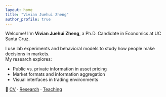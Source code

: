 ```yaml
---
layout: home
title: "Vivian Juehui Zheng"
author_profile: true
---
```


Welcome! I'm **Vivian Juehui Zheng**, a Ph.D. Candidate in Economics at UC Santa Cruz.

I use lab experiments and behavioral models to study how people make decisions in markets.  
My research explores:
- Public vs. private information in asset pricing
- Market formats and information aggregation
- Visual interfaces in trading environments

📄 [CV](cv/) · [Research](/publications/) · [Teaching](/teaching/)
